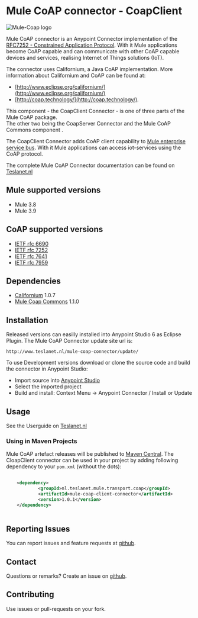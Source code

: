 # Mule CoAP connector - CoapClient
![Mule-Coap logo](icons/coap-client-logo.svg)

Mule CoAP connector is an Anypoint Connector implementation of the [RFC7252 - Constrained Application Protocol](http://tools.ietf.org/html/rfc7252). 
With it Mule applications become CoAP capable and can communicate with other CoAP capable devices and services, realising Internet of Things solutions (IoT). 

The connector uses Californium, a Java CoAP implementation. More information about Californium and CoAP can be found at:

* [http://www.eclipse.org/californium/](http://www.eclipse.org/californium/)
* [http://coap.technology/](http://coap.technology/).

This component - the CoapClient Connector - is one of three parts of the Mule CoAP package.  
The other two being the CoapServer Connector and the Mule CoAP Commons component . 

The CoapClient Connector adds CoAP client capability to [Mule enterprise service bus](https://www.mulesoft.com/).
With it Mule applications can access iot-services using the CoAP protocol. 

The complete Mule CoAP Connector documentation can be found on [Teslanet.nl](http://www.teslanet.nl)

## Mule supported versions
* Mule 3.8
* Mule 3.9

## CoAP supported versions
* [IETF rfc 6690](https://tools.ietf.org/html/rfc6690)
* [IETF rfc 7252](https://tools.ietf.org/html/rfc7252)
* [IETF rfc 7641](https://tools.ietf.org/html/rfc7641)
* [IETF rfc 7959](https://tools.ietf.org/html/rfc7959)

## Dependencies
* [Californium](https://www.eclipse.org/californium/) 1.0.7
* [Mule Coap Commons](https://github.com/teslanet-nl/mule-coap-commons) 1.1.0 

## Installation

Released versions can easilly installed into Anypoint Studio 6 as Eclipse Plugin. 
The Mule CoAP Connector update site url is:

```
http://www.teslanet.nl/mule-coap-connector/update/
```

To use Development versions download or clone the source code and build the connector in Anypoint Studio:

* Import source into [Anypoint Studio](https://www.mulesoft.com/platform/studio)
* Select the imported project
* Build and install: Context Menu -> Anypoint Connector / Install or Update


## Usage
See the Userguide on [Teslanet.nl](http://www.teslanet.nl/mule-coap-client-connector_1_0/doc/userguide/index.xhtml)

### Using in Maven Projects

Mule CoAP artefact releases will be published to [Maven Central](http://search.maven.org/#search%7Cga%7C1%7Cmule-coap-server).
The CloapClient connector can be used in your project by adding following dependency
to your `pom.xml` (without the dots):

```xml
  
    <dependency>
            <groupId>nl.teslanet.mule.transport.coap</groupId>
            <artifactId>mule-coap-client-connector</artifactId>
            <version>1.0.1</version>
    </dependency>
  
```

## Reporting Issues

You can report issues and feature requests at [github](https://github.com/teslanet-nl/mule-coap-client-connector/issues).

## Contact

Questions or remarks? Create an issue on [github](https://github.com/teslanet-nl/mule-coap-client-connector/issues).

## Contributing

Use issues or pull-requests on your fork.
